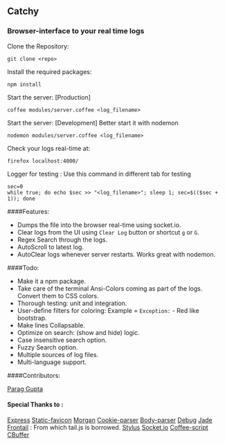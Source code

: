 ## Catchy
### Browser-interface to your real time logs

Clone the Repository:
```
git clone <repo>
```

Install the required packages:
```
npm install
```

Start the server: [Production]
```
coffee modules/server.coffee <log_filename>
```

Start the server: [Development]
Better start it with nodemon
```
nodemon modules/server.coffee <log_filename>
```

Check your logs real-time at:
```
firefox localhost:4000/
```

Logger for testing : Use this command in different tab for testing
```
sec=0
while true; do echo $sec >> "<log_filename>"; sleep 1; sec=$(($sec + 1)); done
```

####Features:

* Dumps the file into the browser real-time using socket.io.
* Clear logs from the UI using `Clear Log` button or shortcut `g` or `G`.
* Regex Search through the logs.
* AutoScroll to latest log.
* AutoClear logs whenever server restarts. Works great with nodemon.

####Todo:

* Make it a npm package.
* Take care of the terminal Ansi-Colors coming as part of the logs. Convert them to CSS colors.
* Thorough testing: unit and integration.
* User-define filters for coloring: Example = `Exception:` - Red like bootstrap.
* Make lines Collapsable.
* Optimize on search: (show and hide) logic.
* Case insensitive search option.
* Fuzzy Search option.
* Multiple sources of log files.
* Multi-language support.

####Contributors:

[Parag Gupta](https://github.com/paraggupta1993)

#### Special Thanks to :
[Express]()
[Static-favicon]()
[Morgan]()
[Cookie-parser]()
[Body-parser]()
[Debug]()
[Jade]()
[Frontail](https://github.com/mthenw/frontail) : From which tail.js is borrowed.
[Stylus]()
[Socket.io]()
[Coffee-script]()
[CBuffer]()
